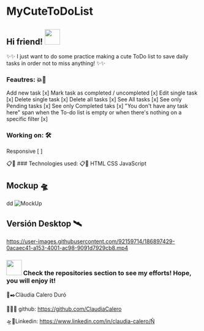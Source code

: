 # MyCuteToDoList

## Hi friend! <img src="https://c.tenor.com/p2Fs2DoSLWYAAAAC/hello-cute.gif" width="40">
✨✨ I just want to do some practice making a cute ToDo list to save daily tasks in order not to miss anything! ✨✨

### Feautres: 💥🚀
Add new task [x]
Mark task as completed / uncompleted [x]
Edit single task [x]
Delete single task [x]
Delete all tasks [x]
See All tasks [x]
See only Pending tasks [x]
See only Completed taks [x]
"You don't have any task here" span when the To-do list is empty or when there's nothing on a specific filter [x]

### Working on: 🛠️
Responsive [ ]

📋💬 ### Technologies used: 📋💬
HTML
CSS
JavaScript

## Mockup 🛸
dd
![MockUp](https://user-images.githubusercontent.com/92159714/186890880-31a24cb3-393d-46cc-8857-74bf8b4836e3.png)

## Versión Desktop 🛰️

https://user-images.githubusercontent.com/92159714/186897429-0acaec41-a153-4001-ac98-9091d7929cb8.mp4

### <img src="http://37.media.tumblr.com/44d4fb34d7d9a0407c8fd5520e2c3123/tumblr_nago0vkGOD1tbhv9ro1_500.gif" width="40"> Check the repositories section to see my efforts! Hope, you will enjoy it!

🌻✒️Clàudia Calero Duró 

👀👀👀 github: https://github.com/ClaudiaCalero

🛸📍Linkedin: https://www.linkedin.com/in/claudia-calero/Ñ